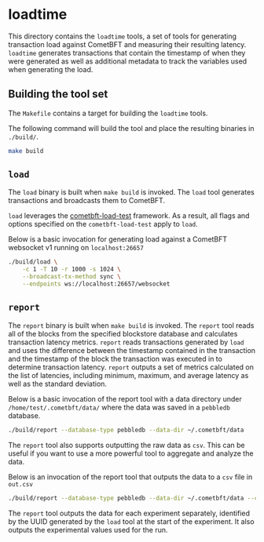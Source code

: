 # loadtime

This directory contains the `loadtime` tools, a set of tools for generating
transaction load against CometBFT and measuring their resulting latency.
`loadtime` generates transactions that contain the timestamp of when they were
generated as well as additional metadata to track the variables used when
generating the load.


## Building the tool set

The `Makefile` contains a target for building the `loadtime` tools.

The following command will build the tool and place the resulting binaries in `./build/`.

```bash
make build
```

## `load`

The `load` binary is built when `make build` is invoked. The `load` tool generates
transactions and broadcasts them to CometBFT.

`load` leverages the [cometbft-load-test](https://github.com/cometbft/cometbft-load-test)
framework. As a result, all flags and options specified on the `cometbft-load-test` apply to
`load`.

Below is a basic invocation for generating load against a CometBFT websocket v1 running
on `localhost:26657`

```bash
./build/load \
    -c 1 -T 10 -r 1000 -s 1024 \
    --broadcast-tx-method sync \
    --endpoints ws://localhost:26657/websocket
```

## `report`

The `report` binary is built when `make build` is invoked. The `report` tool
reads all of the blocks from the specified blockstore database and calculates
transaction latency metrics. `report` reads transactions generated by `load`
and uses the difference between the timestamp contained in the transaction and
the timestamp of the block the transaction was executed in to determine transaction latency.
`report` outputs a set of metrics calculated on the list of latencies, including
minimum, maximum, and average latency as well as the standard deviation.

Below is a basic invocation of the report tool with a data directory under `/home/test/.cometbft/data/`
where the data was saved in a `pebbledb` database.


```bash
./build/report --database-type pebbledb --data-dir ~/.cometbft/data
```

The `report` tool also supports outputting the raw data as `csv`. This can be
useful if you want to use a more powerful tool to aggregate and analyze the data.

Below is an invocation of the report tool that outputs the data to a `csv` file
in `out.csv`

```bash
./build/report --database-type pebbledb --data-dir ~/.cometbft/data --csv out.csv
```

The `report` tool outputs the data for each experiment separately, identified
by the UUID generated by the `load` tool at the start of the experiment. It also
outputs the experimental values used for the run.
